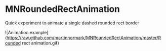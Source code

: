 MNRoundedRectAnimation
======================

Quick experiment to animate a single dashed rounded rect border

![Animation example](https://raw.github.com/martinnormark/MNRoundedRectAnimation/master/Rounded rect animation.gif)
